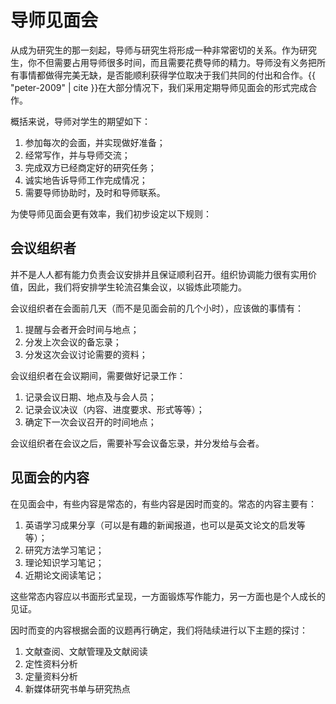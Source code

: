 # 导师见面会

从成为研究生的那一刻起，导师与研究生将形成一种非常密切的关系。作为研究生，你不但需要占用导师很多时间，而且需要花费导师的精力。导师没有义务把所有事情都做得完美无缺，是否能顺利获得学位取决于我们共同的付出和合作。{{ "peter-2009" | cite }}在大部分情况下，我们采用定期导师见面会的形式完成合作。

概括来说，导师对学生的期望如下：

1. 参加每次的会面，并实现做好准备；
1. 经常写作，并与导师交流；
1. 完成双方已经商定好的研究任务；
1. 诚实地告诉导师工作完成情况；
1. 需要导师协助时，及时和导师联系。

为使导师见面会更有效率，我们初步设定以下规则：

## 会议组织者

并不是人人都有能力负责会议安排并且保证顺利召开。组织协调能力很有实用价值，因此，我们将安排学生轮流召集会议，以锻炼此项能力。

会议组织者在会面前几天（而不是见面会前的几个小时），应该做的事情有：

1. 提醒与会者开会时间与地点；
1. 分发上次会议的备忘录；
1. 分发这次会议讨论需要的资料；

会议组织者在会议期间，需要做好记录工作：

1. 记录会议日期、地点及与会人员；
1. 记录会议决议（内容、进度要求、形式等等）；
1. 确定下一次会议召开的时间地点；

会议组织者在会议之后，需要补写会议备忘录，并分发给与会者。

## 见面会的内容

在见面会中，有些内容是常态的，有些内容是因时而变的。常态的内容主要有：

1. 英语学习成果分享（可以是有趣的新闻报道，也可以是英文论文的启发等等）；
1. 研究方法学习笔记；
1. 理论知识学习笔记；
1. 近期论文阅读笔记；

这些常态内容应以书面形式呈现，一方面锻炼写作能力，另一方面也是个人成长的见证。

因时而变的内容根据会面的议题再行确定，我们将陆续进行以下主题的探讨：

1. 文献查阅、文献管理及文献阅读
1. 定性资料分析
1. 定量资料分析
1. 新媒体研究书单与研究热点
